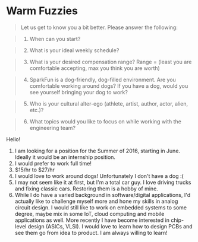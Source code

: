 Warm Fuzzies
=============

> Let us get to know you a bit better. Please answer the following:

>1. When can you start?

>2. What is your ideal weekly schedule?

>3. What is your desired compensation range? Range = (least you are comfortable accepting, max you think you are worth)

>4. SparkFun is a dog-friendly, dog-filled environment. Are you comfortable working around dogs? If you have a dog, would you see yourself bringing your dog to work?

>5. Who is your cultural alter-ego (athlete, artist, author, actor, alien, etc.)? 

>6. What topics would you like to focus on while working with the engineering team? 

Hello!

1. I am looking for a position for the Summer of 2016, starting in June. Ideally it would be an internship position.
2. I would prefer to work full time!
3. \$15/hr to \$27/hr
4. I would love to work around dogs! Unfortunately I don't have a dog :(
5. I may not seem like it at first, but I'm a total car guy. I love driving trucks and fixing classic cars. Restoring them is a hobby of mine.
6. While I do have a varied background in software/digital applications, I'd actually like to challenge myself more and hone my skills in analog circuit design. I would still like to work on embedded systems to some degree, maybe mix in some IoT, cloud computing and mobile applications as well. More recently I have become interested in chip-level design (ASICs, VLSI). I would love to learn how to design PCBs and see them go from idea to product. I am always willing to learn!
